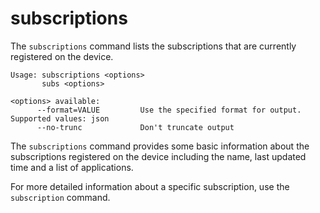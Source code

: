 # subscriptions

The `subscriptions` command lists the subscriptions that are currently registered on the device.

```
Usage: subscriptions <options>
       subs <options>

<options> available:
      --format=VALUE         Use the specified format for output. Supported values: json
      --no-trunc             Don't truncate output
```

The `subscriptions` command provides some basic information about the subscriptions registered on the device including the name, last updated time and a list of applications.

For more detailed information about a specific subscription, use the `subscription` command.